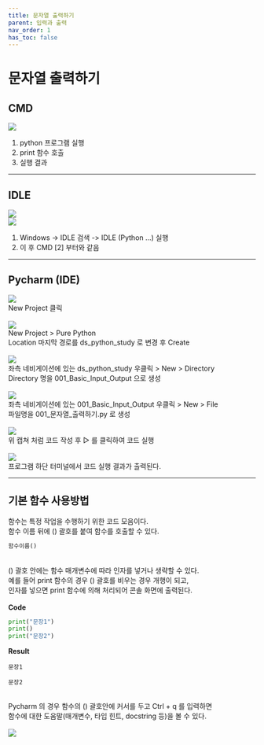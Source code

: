 ```yaml
---
title: 문자열 출력하기
parent: 입력과 출력
nav_order: 1
has_toc: false
---
```


# 문자열 출력하기  

## CMD  
![](문자열_출력하기_001.png)  
1. python 프로그램 실행
2. print 함수 호출
3. 실행 결과

---

## IDLE  

![](문자열_출력하기_002.png)  
![](문자열_출력하기_003.png)  
1. Windows -> IDLE 검색 -> IDLE (Python ...) 실행
2. 이 후 CMD [2] 부터와 같음

---

## Pycharm (IDE)  
![](문자열_출력하기_004.png)  
New Project 클릭<br><br>
![](문자열_출력하기_005.png)  
New Project > Pure Python  
Location 마지막 경로를 ds_python_study 로 변경 후 Create<br><br>
![](문자열_출력하기_006.png)  
좌측 네비게이션에 있는 ds_python_study 우클릭 > New > Directory  
Directory 명을 001_Basic_Input_Output 으로 생성<br><br>
![](문자열_출력하기_007.png)  
좌측 네비게이션에 있는 001_Basic_Input_Output 우클릭 > New > File  
파일명을 001_문자열_출력하기.py 로 생성<br><br>
![](문자열_출력하기_008.png)  
위 캡쳐 처럼 코드 작성 후 ▷ 를 클릭하여 코드 실행<br><br>
![](문자열_출력하기_009.png)  
프로그램 하단 터미널에서 코드 실행 결과가 출력된다.

---

## 기본 함수 사용방법  
함수는 특정 작업을 수행하기 위한 코드 모음이다.  
함수 이름 뒤에 () 괄호를 붙여 함수를 호출할 수 있다.
```python
함수이름()
```
<br>() 괄호 안에는 함수 매개변수에 따라 인자를 넣거나 생략할 수 있다.  
예를 들어 print 함수의 경우 () 괄호를 비우는 경우 개행이 되고,  
인자를 넣으면 print 함수에 의해 처리되어 콘솔 화면에 출력된다.<br><br>
**Code**  
```python
print("문장1")
print()
print("문장2")
```
**Result**  
```
문장1

문장2
```
<br>Pycharm 의 경우 함수의 () 괄호안에 커서를 두고 Ctrl + q 를 입력하면  
함수에 대한 도움말(매개변수, 타입 힌트, docstring 등)을 볼 수 있다.<br><br>
![](문자열_출력하기_010.png)  